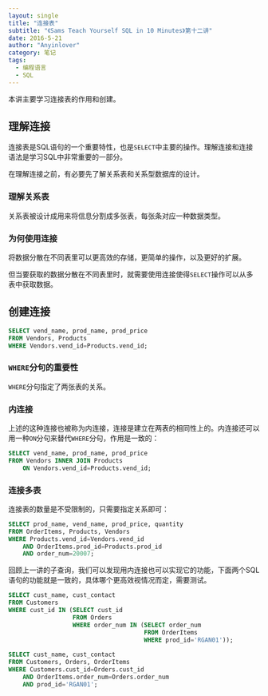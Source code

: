 ```yaml
---
layout: single
title: "连接表"
subtitle: "《Sams Teach Yourself SQL in 10 Minutes》第十二讲"
date: 2016-5-21
author: "Anyinlover"
category: 笔记
tags:
  - 编程语言
  - SQL
---
```


本讲主要学习连接表的作用和创建。

## 理解连接

连接表是SQL语句的一个重要特性，也是`SELECT`中主要的操作。理解连接和连接语法是学习SQL中非常重要的一部分。

在理解连接之前，有必要先了解关系表和关系型数据库的设计。

### 理解关系表
关系表被设计成用来将信息分割成多张表，每张条对应一种数据类型。

### 为何使用连接
将数据分散在不同表里可以更高效的存储，更简单的操作，以及更好的扩展。

但当要获取的数据分散在不同表里时，就需要使用连接使得`SELECT`操作可以从多表中获取数据。

## 创建连接

~~~sql
SELECT vend_name, prod_name, prod_price
FROM Vendors, Products
WHERE Vendors.vend_id=Products.vend_id;
~~~

### `WHERE`分句的重要性

`WHERE`分句指定了两张表的关系。

### 内连接

上述的这种连接也被称为内连接，连接是建立在两表的相同性上的。内连接还可以用一种`ON`分句来替代`WHERE`分句，作用是一致的：

~~~sql
SELECT vend_name, prod_name, prod_price
FROM Vendors INNER JOIN Products
	ON Vendors.vend_id=Products.vend_id;
~~~

### 连接多表

连接表的数量是不受限制的，只需要指定关系即可：

~~~sql
SELECT prod_name, vend_name, prod_price, quantity
FROM OrderItems, Products, Vendors
WHERE Products.vend_id=Vendors.vend_id
	AND OrderItems.prod_id=Products.prod_id
    AND order_num=20007;
~~~

回顾上一讲的子查询，我们可以发现用内连接也可以实现它的功能，下面两个SQL语句的功能就是一致的，具体哪个更高效视情况而定，需要测试。

~~~sql
SELECT cust_name, cust_contact
FROM Customers
WHERE cust_id IN (SELECT cust_id
				  FROM Orders
                  WHERE order_num IN (SELECT order_num
									  FROM OrderItems
                                      WHERE prod_id='RGAN01')); 
                                         
SELECT cust_name, cust_contact
FROM Customers, Orders, OrderItems
WHERE Customers.cust_id=Orders.cust_id
	AND OrderItems.order_num=Orders.order_num
    AND prod_id='RGAN01';
~~~